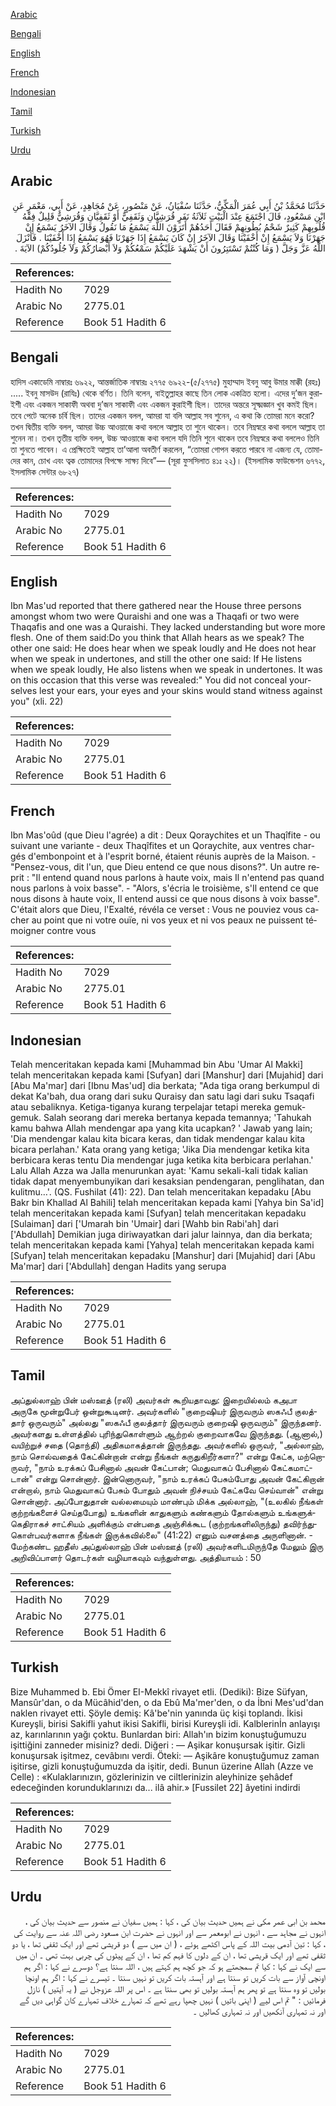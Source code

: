 [Arabic](#arabic)

[Bengali](#bengali)

[English](#english)

[French](#french)

[Indonesian](#indonesian)

[Tamil](#tamil)

[Turkish](#turkish)

[Urdu](#urdu)

## Arabic


<div dir="rtl" lang="ar" style={{fontSize:'larger',backgroundColor:'#f8f9fa',padding:20}}>
حَدَّثَنَا مُحَمَّدُ بْنُ أَبِي عُمَرَ الْمَكِّيُّ، حَدَّثَنَا سُفْيَانُ، عَنْ مَنْصُورٍ، عَنْ مُجَاهِدٍ، عَنْ أَبِي، مَعْمَرٍ عَنِ ابْنِ مَسْعُودٍ، قَالَ اجْتَمَعَ عِنْدَ الْبَيْتِ ثَلاَثَةُ نَفَرٍ قُرَشِيَّانِ وَثَقَفِيٌّ أَوْ ثَقَفِيَّانِ وَقُرَشِيٌّ قَلِيلٌ فِقْهُ قُلُوبِهِمْ كَثِيرٌ شَحْمُ بُطُونِهِمْ فَقَالَ أَحَدُهُمْ أَتَرَوْنَ اللَّهَ يَسْمَعُ مَا نَقُولُ وَقَالَ الآخَرُ يَسْمَعُ إِنْ جَهَرْنَا وَلاَ يَسْمَعُ إِنْ أَخْفَيْنَا وَقَالَ الآخَرُ إِنْ كَانَ يَسْمَعُ إِذَا جَهَرْنَا فَهُوَ يَسْمَعُ إِذَا أَخْفَيْنَا ‏.‏ فَأَنْزَلَ اللَّهُ عَزَّ وَجَلَّ ‏(‏ وَمَا كُنْتُمْ تَسْتَتِرُونَ أَنْ يَشْهَدَ عَلَيْكُمْ سَمْعُكُمْ وَلاَ أَبْصَارُكُمْ وَلاَ جُلُودُكُمْ‏)‏ الآيَةَ ‏.‏
</div>
<div style={{backgroundColor:'#f8f9fa',padding:20, marginBottom: 10}}><table> <thead> <tr> <th>References:</th> <th></th> </tr> </thead> <tbody><tr><td>Hadith No</td><td>7029</td></tr><tr><td>Arabic No</td><td>2775.01</td></tr><tr><td>Reference</td><td>Book 51 Hadith 6</td></tr></tbody></table></div>

## Bengali


<div dir="ltr" lang="bn" style={{fontSize:'larger',backgroundColor:'#f8f9fa',padding:20}}>
হাদিস একাডেমি নাম্বারঃ ৬৯২২, আন্তর্জাতিক নাম্বারঃ ২৭৭৫ ৬৯২২-(৫/২৭৭৫) মুহাম্মাদ ইবনু আবু উমার মাক্কী (রহঃ) ..... ইবনু মাসউদ (রাযিঃ) থেকে বর্ণিত। তিনি বলেন, বাইতুল্লাহর কাছে তিন লোক একত্রিত হলো। এদের দু’জন কুরাইশী এবং একজন সাকাফী অথবা দু’জন সাকাফী এবং একজন কুরাইশী ছিল। তাদের অন্তরে সূক্ষ্মজ্ঞান খুব কমই ছিল। তবে পেটে অনেক চর্বি ছিল। তাদের একজন বলল, আমরা যা বলি আল্লাহ সব শুনেন, এ কথা কি তোমরা মনে করো? তখন দ্বিতীয় ব্যক্তি বলল, আমরা উচ্চ আওয়াজে কথা বললে আল্লাহ তা শুনে থাকেন। তবে নিম্নস্বরে কথা বললে আল্লাহ তা শুনেন না। তখন তৃতীয় ব্যক্তি বলল, উচ্চ আওয়াজে কথা বললে যদি তিনি শুনে থাকেন তবে নিম্নস্বরে কথা বললেও তিনি তা শুনতে পাবেন। এ প্রেক্ষিতেই আল্লাহ তা’আলা অবতীর্ণ করলেন, “তোমরা গোপন করতে পারবে না এজন্য যে, তোমাদের কান, চোখ এবং ত্বক তোমাদের বিপক্ষে সাক্ষ্য দিবে”— (সূরা ফুসসিলাত ৪১ঃ ২২)। (ইসলামিক ফাউন্ডেশন ৬৭৭২, ইসলামিক সেন্টার ৬৮২৭)
</div>
<div style={{backgroundColor:'#f8f9fa',padding:20, marginBottom: 10}}><table> <thead> <tr> <th>References:</th> <th></th> </tr> </thead> <tbody><tr><td>Hadith No</td><td>7029</td></tr><tr><td>Arabic No</td><td>2775.01</td></tr><tr><td>Reference</td><td>Book 51 Hadith 6</td></tr></tbody></table></div>

## English


<div dir="ltr" lang="en" style={{fontSize:'larger',backgroundColor:'#f8f9fa',padding:20}}>
Ibn Mas'ud reported that there gathered near the House three persons amongst whom two were Quraishi and one was a Thaqafi or two were Thaqafis and one was a Quraishi. They lacked understanding but wore more flesh. One of them said:Do you think that Allah hears as we speak? The other one said: He does hear when we speak loudly and He does not hear when we speak in undertones, and still the other one said: If He listens when we speak loudly, He also listens when we speak in undertones. It was on this occasion that this verse was revealed:" You did not conceal yourselves lest your ears, your eyes and your skins would stand witness against you" (xli. 22)
</div>
<div style={{backgroundColor:'#f8f9fa',padding:20, marginBottom: 10}}><table> <thead> <tr> <th>References:</th> <th></th> </tr> </thead> <tbody><tr><td>Hadith No</td><td>7029</td></tr><tr><td>Arabic No</td><td>2775.01</td></tr><tr><td>Reference</td><td>Book 51 Hadith 6</td></tr></tbody></table></div>

## French


<div dir="ltr" lang="fr" style={{fontSize:'larger',backgroundColor:'#f8f9fa',padding:20}}>
Ibn Mas'oûd (que Dieu l'agrée) a dit : Deux Qoraychites et un Thaqîfite - ou suivant une variante - deux Thaqîfites et un Qoraychite, aux ventres chargés d'embonpoint et à l'esprit borné, étaient réunis auprès de la Maison. - "Pensez-vous, dit l'un, que Dieu entend ce que nous disons?". Un autre reprit : "Il entend quand nous parlons à haute voix, mais Il n'entend pas quand nous parlons à voix basse". - "Alors, s'écria le troisième, s'Il entend ce que nous disons à haute voix, Il entend aussi ce que nous disons à voix basse". C'était alors que Dieu, l'Exalté, révéla ce verset : Vous ne pouviez vous cacher au point que ni votre ouïe, ni vos yeux et ni vos peaux ne puissent témoigner contre vous
</div>
<div style={{backgroundColor:'#f8f9fa',padding:20, marginBottom: 10}}><table> <thead> <tr> <th>References:</th> <th></th> </tr> </thead> <tbody><tr><td>Hadith No</td><td>7029</td></tr><tr><td>Arabic No</td><td>2775.01</td></tr><tr><td>Reference</td><td>Book 51 Hadith 6</td></tr></tbody></table></div>

## Indonesian


<div dir="ltr" lang="id" style={{fontSize:'larger',backgroundColor:'#f8f9fa',padding:20}}>
Telah menceritakan kepada kami [Muhammad bin Abu 'Umar Al Makki] telah menceritakan kepada kami [Sufyan] dari [Manshur] dari [Mujahid] dari [Abu Ma'mar] dari [Ibnu Mas'ud] dia berkata; "Ada tiga orang berkumpul di dekat Ka'bah, dua orang dari suku Quraisy dan satu lagi dari suku Tsaqafi atau sebaliknya. Ketiga-tiganya kurang terpelajar tetapi mereka gemuk-gemuk. Salah seorang dari mereka bertanya kepada temannya; 'Tahukah kamu bahwa Allah mendengar apa yang kita ucapkan? ' Jawab yang lain; 'Dia mendengar kalau kita bicara keras, dan tidak mendengar kalau kita bicara perlahan.' Kata orang yang ketiga; 'Jika Dia mendengar ketika kita berbicara keras tentu Dia mendengar juga ketika kita berbicara perlahan.' Lalu Allah Azza wa Jalla menurunkan ayat: 'Kamu sekali-kali tidak kalian tidak dapat menyembunyikan dari kesaksian pendengaran, penglihatan, dan kulitmu…'. (QS. Fushilat (41): 22). Dan telah menceritakan kepadaku [Abu Bakr bin Khallad Al Bahili] telah menceritakan kepada kami [Yahya bin Sa'id] telah menceritakan kepada kami [Sufyan] telah menceritakan kepadaku [Sulaiman] dari ['Umarah bin 'Umair] dari [Wahb bin Rabi'ah] dari ['Abdullah] Demikian juga diriwayatkan dari jalur lainnya, dan dia berkata; telah menceritakan kepada kami [Yahya] telah menceritakan kepada kami [Sufyan] telah menceritakan kepadaku [Manshur] dari [Mujahid] dari [Abu Ma'mar] dari ['Abdullah] dengan Hadits yang serupa
</div>
<div style={{backgroundColor:'#f8f9fa',padding:20, marginBottom: 10}}><table> <thead> <tr> <th>References:</th> <th></th> </tr> </thead> <tbody><tr><td>Hadith No</td><td>7029</td></tr><tr><td>Arabic No</td><td>2775.01</td></tr><tr><td>Reference</td><td>Book 51 Hadith 6</td></tr></tbody></table></div>

## Tamil


<div dir="ltr" lang="ta" style={{fontSize:'larger',backgroundColor:'#f8f9fa',padding:20}}>
அப்துல்லாஹ் பின் மஸ்ஊத் (ரலி) அவர்கள் கூறியதாவது: இறையில்லம் கஅபா அருகே மூன்றுபேர் ஒன்றுகூடினர். அவர்களில் "குறைஷியர் இருவரும் ஸகஃபீ குலத்தார் ஒருவரும்" அல்லது "ஸகஃபீ குலத்தார் இருவரும் குறைஷி ஒருவரும்" இருந்தனர். அவர்களது உள்ளத்தில் புரிந்துகொள்ளும் ஆற்றல் குறைவாகவே இருந்தது. (ஆனால்,) வயிற்றுச் சதை (தொந்தி) அதிகமாகத்தான் இருந்தது. அவர்களில் ஒருவர், "அல்லாஹ், நாம் சொல்வதைக் கேட்கின்றான் என்று நீங்கள் கருதுகிறீர்களா?" என்று கேட்க, மற்றொருவர், "நாம் உரக்கப் பேசினால் அவன் கேட்பான்; மெதுவாகப் பேசினால் கேட்கமாட்டான்" என்று சொன்னார். இன்னொருவர், "நாம் உரக்கப் பேசும்போது அவன் கேட்கிறான் என்றால், நாம் மெதுவாகப் பேசும் போதும் அவன் நிச்சயம் கேட்கவே செய்வான்" என்று சொன்னார். அப்போதுதான் வல்லமையும் மாண்பும் மிக்க அல்லாஹ், "(உலகில் நீங்கள் குற்றங்களைச் செய்தபோது) உங்களின் காதுகளும் கண்களும் தோல்களும் உங்களுக்கெதிராகச் சாட்சியம் அளிக்கும் என்பதை அஞ்சிக்கூட (குற்றங்களிலிருந்து) தவிர்ந்துகொள்பவர்களாக நீங்கள் இருக்கவில்லை" (41:22) எனும் வசனத்தை அருளினான். - மேற்கண்ட ஹதீஸ் அப்துல்லாஹ் பின் மஸ்ஊத் (ரலி) அவர்களிடமிருந்தே மேலும் இரு அறிவிப்பாளர் தொடர்கள் வழியாகவும் வந்துள்ளது. அத்தியாயம் : 50
</div>
<div style={{backgroundColor:'#f8f9fa',padding:20, marginBottom: 10}}><table> <thead> <tr> <th>References:</th> <th></th> </tr> </thead> <tbody><tr><td>Hadith No</td><td>7029</td></tr><tr><td>Arabic No</td><td>2775.01</td></tr><tr><td>Reference</td><td>Book 51 Hadith 6</td></tr></tbody></table></div>

## Turkish


<div dir="ltr" lang="tr" style={{fontSize:'larger',backgroundColor:'#f8f9fa',padding:20}}>
Bize Muhammed b. Ebi Ömer EI-Mekkî rivayet etli. (Dediki): Bize Süfyan, Mansûr'dan, o da Mücâhid'den, o da Ebû Ma'mer'den, o da İbni Mes'ud'dan naklen rivayet etti. Şöyle demiş: Kâ'be'nin yanında üç kişi toplandı. İkisi Kureyşli, birisi Sakifli yahut ikisi Sakifli, birisi Kureyşli idi. Kalblerinİn anlayışı az, karınlarının yağı çoktu. Bunlardan biri: Allah'ın bizim konuştuğumuzu işittiğini zanneder misiniz? dedi. Diğeri : — Aşikar konuşursak işitir. Gizli konuşursak işitmez, cevâbını verdi. Öteki: — Aşikâre konuştuğumuz zaman işitirse, gizli konuştuğumuzda da işitir, dedi. Bunun üzerine Allah (Azze ve Celle) : «Kulaklarınızın, gözlerinizin ve ciltlerinizin aleyhinize şehâdef edeceğinden korunduklarınızı da... ilâ ahir.» [Fussilet 22] âyetini indirdi
</div>
<div style={{backgroundColor:'#f8f9fa',padding:20, marginBottom: 10}}><table> <thead> <tr> <th>References:</th> <th></th> </tr> </thead> <tbody><tr><td>Hadith No</td><td>7029</td></tr><tr><td>Arabic No</td><td>2775.01</td></tr><tr><td>Reference</td><td>Book 51 Hadith 6</td></tr></tbody></table></div>

## Urdu


<div dir="rtl" lang="ur" style={{fontSize:'larger',backgroundColor:'#f8f9fa',padding:20}}>
محمد بن ابی عمر مکی نے ہمیں حدیث بیان کی ، کہا : ہمیں سفیان نے منصور سے حدیث بیان کی ، انہوں نے مجاہد سے ، انہوں نے ابومعمر سے اور انہوں نے حضرت ابن مسعود رضی اللہ عنہ سے روایت کی ، کہا : تین آدمی بیت اللہ کے پاس اکٹھے ہوئے ، ( ان میں سے ) دو قریشی تھے اور ایک ثقفی تھا ، یا دو ثقفی تھے اور ایک قریشی تھا ، ان کے دلوں کا فہم کم تھا ، ان کے پیٹوں کی چربی بہت تھی ۔ ان میں سے ایک نے کہا : کیا تم سمجھتے ہو کہ جو کچھ ہم کہتے ہیں ، اللہ سنتا ہے؟ دوسرے نے کہا : اگر ہم اونچی آواز سے بات کریں تو سنتا ہے اور آہستہ بات کریں تو نہیں سنتا ۔ تیسرے نے کہا : اگر ہم اونچا بولیں تو وہ سنتا ہے تو پھر ہم آہستہ بولیں تو بھی سنتا ہے ۔ اس پر اللہ عزوجل نے ( یہ آیتیں ) نازل فرمائیں : " تم اس لیے ( اپنی باتیں ) نہیں چھپا رہے تھے کہ تمہارے خلاف تمہارے کان گواہی دیں گے اور نہ تمہاری آنکھیں اور نہ تمہاری کھالیں ۔
</div>
<div style={{backgroundColor:'#f8f9fa',padding:20, marginBottom: 10}}><table> <thead> <tr> <th>References:</th> <th></th> </tr> </thead> <tbody><tr><td>Hadith No</td><td>7029</td></tr><tr><td>Arabic No</td><td>2775.01</td></tr><tr><td>Reference</td><td>Book 51 Hadith 6</td></tr></tbody></table></div>